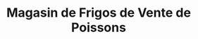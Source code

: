 ---
title: "Magasin de Frigos de Vente de Poissons"
url: /macenta/magasin-de-frigos-de-vente-de-poissons/
shop: Fisch
---